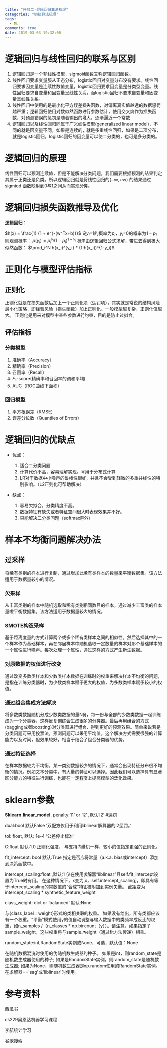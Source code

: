 ```yaml
---
title: "任务二-逻辑回归算法梳理"
categories: "初级算法梳理"
tags:
  - ML
comments: true
date: 2019-03-03 19:32:00
---
```


# 逻辑回归与线性回归的联系与区别

<!--more-->

1. 逻辑回归是一个非线性模型，sigmoid函数又称逻辑回归函数。
1. 线性回归要求变量服从正态分布，logistic回归对变量分布没有要求。线性回归要求因变量是连续性数值变量，logistic回归要求因变量是分类型变量。线性回归要求自变量和因变量呈线性关系，而logistic回归不要求自变量和因变量呈线性关系。
1. 线性回归中使用的是最小化平方误差损失函数，对偏离真实值越远的数据惩罚越严重；逻辑回归使用对数似然函数进行参数估计，使用交叉熵作为损失函数，对预测错误的惩罚是随着输出的增大，逐渐逼近一个常数
1. 逻辑回归以及线性回归同属于广义线性模型(generalized linear model)，不同的就是因变量不同，如果是连续的，就是多重线性回归，如果是二项分布，就是logistic回归。logistic回归的因变量可以使二分类的，也可是多分类的。

# 逻辑回归的原理

线性回归可以预测连续值，但是不能解决分类问题，我们需要根据预测的结果判定其属于正类还是负类。所以逻辑回归就是将线性回归的(−∞,+∞) 的结果通过 sigmiod 函数映射到0与1之间从而实现分类。

# 逻辑回归损失函数推导及优化

**逻辑回归**：

$h(x)  = \frac{1} {1 + e^{-(w^Tx+b)}}$
设$y_i$=1的概率为$p_i$，$y_i$=0的概率为$1-p_i$
则观测概率：
$p(y_i) = p_i^{y_i}(1-p_i)^{1-y_i}$
概率由逻辑回归公式求解，带进去得到极大似然函数：
$\prod_i^N h(x_i)^{y_i} * (1-h(x_i))^{1-y_i}$

# 正则化与模型评估指标

## 正则化

正则化就是在损失函数后加上一个正则化项（惩罚项），其实就是常说的结构风险最小化策略，即经验风险（损失函数）加上正则化。一般模型越复杂，正则化值越大。
正则化是用来对模型中某些参数进行约束，目的是防止过拟合。

## 评估指标

### 分类模型

1. 准确率（Accuracy）
1. 精确率（Precision）
1. 召回率（Recall）
1. $F_1$-score(精确率和召回率的调和平均)
1. AUC（ROC曲线下面积）

### 回归模型

1. 平方根误差（RMSE）
1. 误差分位数（Quantiles of Errors）

# 逻辑回归的优缺点

* 优点：
  1. 适合二分类问题
  1. 计算代价不高，容易理解实现。可用于分布式计算
  1. LR对于数据中小噪声的鲁棒性很好，并且不会受到轻微的多重共线性的特别影响。（L2正则化可帮助解决）

* 缺点：
  1. 容易欠拟合，分类精度不高。
  1. 数据特征有缺失或者特征空间很大时表现效果并不好。
  1. 只能解决二分类问题（softmax除外）

# 样本不均衡问题解决办法

## 过采样

将稀有类别的样本进行复制，通过增加此稀有类样本的数量来平衡数据集。该方法适用于数据量较小的情况。

### 欠采样

从丰富类别的样本中随机选取和稀有类别相同数目的样本，通过减少丰富类的样本量啦平衡数据集。该方法适用于数据量较大的情况。

### SMOTE构造采样

基于距离度量的方式计算两个或多个稀有类样本之间的相似性。然后选择其中的一个样本作为基础样本，再在邻居样本中随机选取一定数量的样本对那个基础样本的一个属性进行噪声。每次处理一个属性，通过这样的方式产生新生数据。

### 对原数据的权值进行改变

通过改变多数类样本和少数类样本数据在训练时的权重来解决样本不均衡的问题，是指在训练分类器时，为少数类样本赋予更大的权值，为多数类样本赋予较小的权值。  

### 通过组合集成方法解决

将多数类数据随机分成少数类数据的量N份，每一份与全部的少数类数据一起训练成为一个分类器，这样反复训练会生成很多的分类器。最后再用组合的方式(bagging或者boosting)对分类器进行组合，得到更好的预测效果。简单来说若是分类问题可采用投票法，预测问题可以采用平均值。这个解决方式需要很强的计算能力以及时间，但效果较好，相当于结合了组合分类器的优势。

### 通过特征选择

在样本数据较为不均衡，某一类别数据较少的情况下，通常会出现特征分布很不均衡的情况。例如文本分类中，有大量的特征可以选择。因此我们可以选择具有显著区分能力的特征进行训练，也能在一定程度上提高模型的泛化效果。

# sklearn参数

**Sklearn.linear_model.**
penalty:’l1’ or ‘l2’ ,默认’l2’ #惩罚

dual:bool 默认False ‘双配方仅用于利用liblinear解算器的l2惩罚。’

tol: float, 默认: 1e-4 ‘公差停止标准’

C:float 默认:1.0 正则化强度， 与支持向量机一样，较小的值指定更强的正则化。

fit_intercept: bool 默认:True 指定是否应将常量（a.k.a. bias或intercept）添加到决策函数中。

intercept_scaling:float ,默认:1 仅在使用求解器“liblinear”且self.fit_intercept设置为True时有用。 在这种情况下，x变为[x，self.intercept_scaling]，即具有等于intercept_scaling的常数值的“合成”特征被附加到实例矢量。 截距变为intercept_scaling * synthetic_feature_weight

class_weight: dict or ‘balanced’ 默认:None

 与{class_label：weight}形式的类相关联的权重。 如果没有给出，所有类都应该有一个权重。“平衡”模式使用y的值自动调整与输入数据中的类频率成反比的权重，如n_samples /（n_classes * np.bincount（y））。请注意，如果指定了sample_weight，这些权重将与sample_weight（通过fit方法传递）相乘。

random_state:int,RandomState实例或None，可选，默认值：None

在随机数据混洗时使用的伪随机数生成器的种子。 如果是int，则random_state是随机数生成器使用的种子; 如果是RandomState实例，则random_state是随机数生成器; 如果为None，则随机数生成器是np.random使用的RandomState实例。 在求解器=='sag'或'liblinear'时使用。

# 参考资料

西瓜书

cs229吴恩达机器学习课程

李航统计学习

谷歌搜索